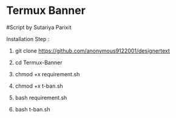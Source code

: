 # Termux Banner
#Script by Sutariya Parixit

Installation Step :

1) git clone https://github.com/anonymous9122001/designertext


2) cd Termux-Banner


3) chmod +x requirement.sh


4) chmod +x t-ban.sh


5) bash requirement.sh


6) bash t-ban.sh

